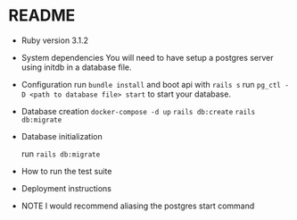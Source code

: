# README

* Ruby version
    3.1.2

* System dependencies
    You will need to have setup a postgres server using initdb in a database file.

* Configuration
    run `bundle install` and boot api with `rails s`
    run `pg_ctl -D <path to database file> start` to start your database.

* Database creation
    `docker-compose -d up`
    `rails db:create`
    `rails db:migrate`
    
    

* Database initialization

    run `rails db:migrate`

* How to run the test suite

* Deployment instructions

* NOTE
I would recommend aliasing the postgres start command
